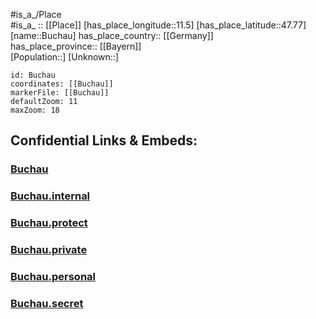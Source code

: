 ﻿---
location: [47.77,11.5] 
mapzoom: [7,12] 
mapmarker: city 
type: City
tags:
- geo/City


SpocWebEntityId: 29391
isDeleted: false
confidential: public

---
#is_a_/Place  
#is_a_ :: [[Place]] 
[has_place_longitude::11.5] 
[has_place_latitude::47.77] 
[name::Buchau] 
has_place_country:: [[Germany]]  
has_place_province:: [[Bayern]]  
[Population::] 
[Unknown::] 


```leaflet
id: Buchau
coordinates: [[Buchau]] 
markerFile: [[Buchau]] 
defaultZoom: 11 
maxZoom: 18
```


## Confidential Links & Embeds: 

### [Buchau](/_public/Earth/Continent/Europe/Europe~Central/Germany/Germany~West/Bayern/counties~Bayern/Bad_Tölz-Wolfratshausen/cities~Tölz/Wackersberg/City/Buchau.md) 

### [Buchau.internal](/_internal/Earth/Continent/Europe/Europe~Central/Germany/Germany~West/Bayern/counties~Bayern/Bad_Tölz-Wolfratshausen/cities~Tölz/Wackersberg/City/Buchau.internal.md) 

### [Buchau.protect](/_protect/Earth/Continent/Europe/Europe~Central/Germany/Germany~West/Bayern/counties~Bayern/Bad_Tölz-Wolfratshausen/cities~Tölz/Wackersberg/City/Buchau.protect.md) 

### [Buchau.private](/_private/Earth/Continent/Europe/Europe~Central/Germany/Germany~West/Bayern/counties~Bayern/Bad_Tölz-Wolfratshausen/cities~Tölz/Wackersberg/City/Buchau.private.md) 

### [Buchau.personal](/_personal/Earth/Continent/Europe/Europe~Central/Germany/Germany~West/Bayern/counties~Bayern/Bad_Tölz-Wolfratshausen/cities~Tölz/Wackersberg/City/Buchau.personal.md) 

### [Buchau.secret](/_secret/Earth/Continent/Europe/Europe~Central/Germany/Germany~West/Bayern/counties~Bayern/Bad_Tölz-Wolfratshausen/cities~Tölz/Wackersberg/City/Buchau.secret.md) 
